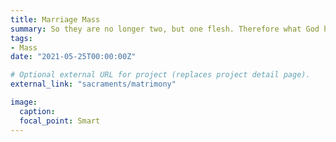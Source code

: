 ```yaml
---
title: Marriage Mass
summary: So they are no longer two, but one flesh. Therefore what God has joined together, let no one separate. - Matthew 19:6
tags:
- Mass
date: "2021-05-25T00:00:00Z"

# Optional external URL for project (replaces project detail page).
external_link: "sacraments/matrimony"

image:
  caption:
  focal_point: Smart
---
```

